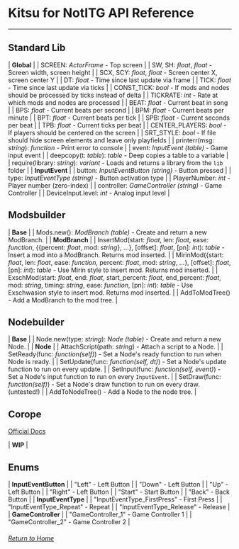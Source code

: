 # Kitsu for NotITG API Reference
---
## Standard Lib

| **Global** |
| SCREEN: *ActorFrame* - Top screen |
| SW, SH: *float*, *float* - Screen width, screen height |
| SCX, SCY: *float*, *float* - Screen center X, screen center Y |
| DT: *float* - Time since last update via frame |
| TICK: *float* - Time since last update via ticks |
| CONST_TICK: *bool* - If mods and nodes should be processed by ticks instead of delta |
| TICKRATE: *int* - Rate at which mods and nodes are processed |
| BEAT: *float* - Current beat in song |
| BPS: *float* - Current beats per second |
| BPM: *float* - Current beats per minute |
| BPT: *float* - Current beats per tick |
| SPB: *float* - Current seconds per beat |
| TPB: *float* - Current ticks per beat |
| CENTER_PLAYERS: *bool* - If players should be centered on the screen |
| SRT_STYLE: *bool* - If file should hide screen elements and leave only playfields |
| printerr(msg: *string*): *function* - Print error to console |
| event: *InputEvent (table)* - Game input event |
| deepcopy(t: *table*): *table* - Deep copies a table to a variable |
| require(library: *string*): *variant* - Loads and returns a library from the `lib` folder |
| **InputEvent** |
| button: *InputEventButton (string)* - Button pressed |
| type: *InputEventType (string)* - Button activation type |
| PlayerNumber: *int* - Player number (zero-index) |
| controller: *GameController (string)* - Game Controller |
| DeviceInput.level: *int* -  Analog input level |

## Modsbuilder

| **Base** |
| Mods.new(): *ModBranch (table)* - Create and return a new ModBranch. |
| **ModBranch** |
| InsertMod(start: *float*, len: *float*, ease: *function*, \{\{percent: *float*, mod: *string*\}, ...\}, \[offset\]: *float*, \[pn\]: *int*): *table* - Insert a mod into a ModBranch. Returns mod inserted. |
| MirinMod(\{start: *float*, len: *float*, ease: *function*, percent: *float*, mod: *string*, ...\}, \[offset\]: *float*, \[pn\]: *int*): *table* - Use Mirin style to insert mod. Returns mod inserted. |
| ExschMod(start: *float*, end: *float*, start_percent: *float*, end_percent: *float*, mod: *string*, timing: *string*, ease: *function*, \[pn\]: *int*): *table* - Use Exschwasion style to insert mod. Returns mod inserted. |
| AddToModTree() - Add a ModBranch to the mod tree. |

## Nodebuilder

| **Base** |
| Node.new(type: *string*): *Node (table)* - Create and return a new Node. |
| **Node** |
| AttachScript(path: *string*) - Attach a script to a Node. |
| SetReady(func: *function(self)*) - Set a Node's ready function to run when Node is ready. |
| SetUpdate(func: *function(self, dt)*) - Set a Node's update function to run on every update. |
| SetInput(func: *function(self, event)*) - Set a Node's input function to run on every `InputEvent`. |
| SetDraw(func: *function(self)*) - Set a Node's draw function to run on every draw. (untested!) |
| AddToNodeTree() - Add a Node to the node tree. |

## Corope

[Official Docs](https://github.com/bakpakin/corope/blob/master/README.md)

| **WIP** |

## Enums

| **InputEventButton** |
| "Left" - Left Button |
| "Down" - Left Button |
| "Up" - Left Button |
| "Right" - Left Button |
| "Start" - Start Button |
| "Back" - Back Button |
| **InputEventType** |
| "InputEventType_FirstPress" - First Press |
| "InputEventType_Repeat" - Repeat |
| "InputEventType_Release" - Release |
| **GameController** |
| "GameController_1" - Game Controller 1 |
| "GameController_2" - Game Controller 2 |

###### [Return to Home](/kitsu-template)
